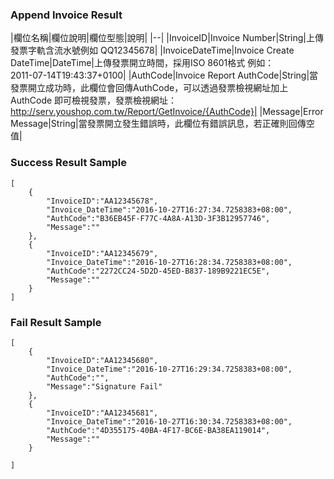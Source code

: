 ### Append Invoice Result

|欄位名稱|欄位說明|欄位型態|說明|
|--|
|InvoiceID|Invoice Number|String|上傳發票字軌含流水號例如 QQ12345678|
|InvoiceDateTime|Invoice Create DateTime|DateTime|上傳發票開立時間，採用ISO 8601格式 例如：<br /> 2011-07-14T19:43:37+0100|
|AuthCode|Invoice Report AuthCode|String|當發票開立成功時，此欄位會回傳AuthCode，可以透過發票檢視網址加上AuthCode 即可檢視發票，發票檢視網址：<br />http://serv.youshop.com.tw/Report/GetInvoice/{AuthCode}|
|Message|Error Message|String|當發票開立發生錯誤時，此欄位有錯誤訊息，若正確則回傳空值|

### Success Result Sample
```
[
    {
        "InvoiceID":"AA12345678",
        "Invoice_DateTime":"2016-10-27T16:27:34.7258383+08:00",
        "AuthCode":"B36EB45F-F77C-4A8A-A13D-3F3B12957746",
        "Message":""
    },
    {
        "InvoiceID":"AA12345679",
        "Invoice_DateTime":"2016-10-27T16:28:34.7258383+08:00",
        "AuthCode":"2272CC24-5D2D-45ED-B837-189B9221EC5E",
        "Message":""
    }    
]
```
### Fail Result Sample
```
[
    {
        "InvoiceID":"AA12345680",
        "Invoice_DateTime":"2016-10-27T16:29:34.7258383+08:00",
        "AuthCode":"",
        "Message":"Signature Fail"
    },
    {
        "InvoiceID":"AA12345681",
        "Invoice_DateTime":"2016-10-27T16:30:34.7258383+08:00",
        "AuthCode":"4D355175-40BA-4F17-BC6E-BA38EA119014",
        "Message":""
    }

]
```






